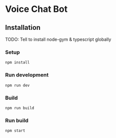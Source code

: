 # Voice Chat Bot

## Installation

TODO: Tell to install node-gym & typescript globally

### Setup
```
npm install
```

### Run development
```
npm run dev
```

### Build
```
npm run build
```

### Run build
```
npm start
```